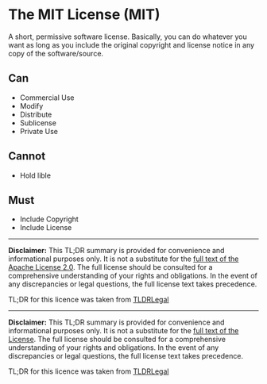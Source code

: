 # The MIT License (MIT)

A short, permissive software license. Basically, you can do whatever you want as long as you include the original copyright and license notice in any copy of the software/source.

## Can

- Commercial Use
- Modify
- Distribute
- Sublicense
- Private Use

## Cannot

- Hold lible

## Must

- Include Copyright
- Include License

---

**Disclaimer:** This TL;DR summary is provided for convenience and informational
purposes only. It is not a substitute for the
[full text of the Apache License 2.0](LICENSE). The full license should be
consulted for a comprehensive understanding of your rights and obligations.
In the event of any discrepancies or legal questions, the full license text
takes precedence.

TL;DR for this licence was taken from
[TLDRLegal](https://www.tldrlegal.com/license/apache-license-2-0-apache-2-0)

---

**Disclaimer:** This TL;DR summary is provided for convenience and informational
purposes only. It is not a substitute for the
[full text of the License](LICENSE). The full license should be
consulted for a comprehensive understanding of your rights and obligations.
In the event of any discrepancies or legal questions, the full license text
takes precedence.

TL;DR for this licence was taken from
[TLDRLegal](https://www.tldrlegal.com/license/mit-license)
